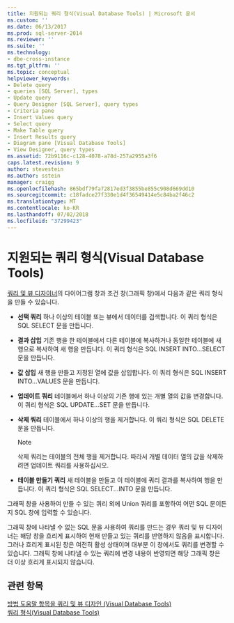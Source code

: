 ```yaml
---
title: 지원되는 쿼리 형식(Visual Database Tools) | Microsoft 문서
ms.custom: ''
ms.date: 06/13/2017
ms.prod: sql-server-2014
ms.reviewer: ''
ms.suite: ''
ms.technology:
- dbe-cross-instance
ms.tgt_pltfrm: ''
ms.topic: conceptual
helpviewer_keywords:
- Delete query
- queries [SQL Server], types
- Update query
- Query Designer [SQL Server], query types
- Criteria pane
- Insert Values query
- Select query
- Make Table query
- Insert Results query
- Diagram pane [Visual Database Tools]
- View Designer, query types
ms.assetid: 72b9116c-c128-4078-a78d-257a2955a3f6
caps.latest.revision: 9
author: stevestein
ms.author: sstein
manager: craigg
ms.openlocfilehash: 865bdf79fa72817ed3f3855be855c908d669dd10
ms.sourcegitcommit: c18fadce27f330e1d4f36549414e5c84ba2f46c2
ms.translationtype: MT
ms.contentlocale: ko-KR
ms.lasthandoff: 07/02/2018
ms.locfileid: "37299423"
---
```

# <a name="supported-query-types-visual-database-tools"></a>지원되는 쿼리 형식(Visual Database Tools)
  [쿼리 및 뷰 디자이너](visual-database-tools.md)의 다이어그램 창과 조건 창(그래픽 창)에서 다음과 같은 쿼리 형식을 만들 수 있습니다.  
  
-   **선택 쿼리** 하나 이상의 테이블 또는 뷰에서 데이터를 검색합니다. 이 쿼리 형식은 SQL SELECT 문을 만듭니다.  
  
-   **결과 삽입** 기존 행을 한 테이블에서 다른 테이블에 복사하거나 동일한 테이블에 새 행으로 복사하여 새 행을 만듭니다. 이 쿼리 형식은 SQL INSERT INTO...SELECT 문을 만듭니다.  
  
-   **값 삽입** 새 행을 만들고 지정된 열에 값을 삽입합니다. 이 쿼리 형식은 SQL INSERT INTO...VALUES 문을 만듭니다.  
  
-   **업데이트 쿼리** 테이블에서 하나 이상의 기존 행에 있는 개별 열의 값을 변경합니다. 이 쿼리 형식은 SQL UPDATE...SET 문을 만듭니다.  
  
-   **삭제 쿼리** 테이블에서 하나 이상의 행을 제거합니다. 이 쿼리 형식은 SQL DELETE 문을 만듭니다.  
  
    > [!NOTE]  
    >  삭제 쿼리는 테이블의 전체 행을 제거합니다. 따라서 개별 데이터 열의 값을 삭제하려면 업데이트 쿼리를 사용하십시오.  
  
-   **테이블 만들기 쿼리** 새 테이블을 만들고 이 테이블에 쿼리 결과를 복사하여 행을 만듭니다. 이 쿼리 형식은 SQL SELECT...INTO 문을 만듭니다.  
  
 그래픽 창을 사용하여 만들 수 있는 쿼리 외에 Union 쿼리를 포함하여 어떤 SQL 문이든지 SQL 창에 입력할 수 있습니다.  
  
 그래픽 창에 나타낼 수 없는 SQL 문을 사용하여 쿼리를 만드는 경우 쿼리 및 뷰 디자이너는 해당 창을 흐리게 표시하여 현재 만들고 있는 쿼리를 반영하지 않음을 표시합니다. 그러나 흐리게 표시된 창은 여전히 활성 상태이며 대부분 이 창에서도 쿼리를 변경할 수 있습니다. 그래픽 창에 나타낼 수 있는 쿼리에 변경 내용이 반영되면 해당 그래픽 창은 더 이상 흐리게 표시되지 않습니다.  
  
## <a name="see-also"></a>관련 항목  
 [방법 도움말 항목을 쿼리 및 뷰 디자인 &#40;Visual Database Tools&#41;](design-queries-and-views-how-to-topics-visual-database-tools.md)   
 [쿼리 형식&#40;Visual Database Tools&#41;](types-of-queries-visual-database-tools.md)  
  
  
